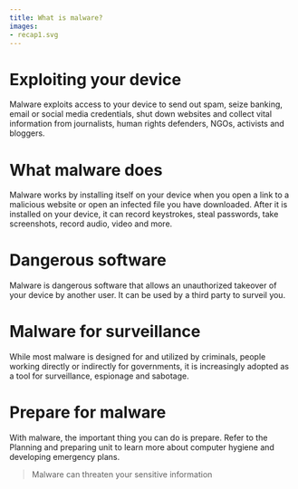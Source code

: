 ```yaml
---
title: What is malware?
images:
- recap1.svg
---
```

# Exploiting your device
Malware exploits access to your device to send out spam, seize banking, email or social media credentials, shut down websites and collect vital information from journalists, human rights defenders, NGOs, activists and bloggers.
<br>
# What malware does
Malware works by installing itself on your device when you open a link to a malicious website or open an infected file you have downloaded. After it is installed on your device, it can record keystrokes, steal passwords, take screenshots, record audio, video and more.
<br>
# Dangerous software
Malware is dangerous software that allows an unauthorized takeover of your device by another user. It can be used by a third party to surveil you.
<br>
# Malware for surveillance
While most malware is designed for and utilized by criminals, people working directly or indirectly for governments, it is increasingly adopted as a tool for surveillance, espionage and sabotage.
<br>
# Prepare for malware
With malware, the important thing you can do is prepare. Refer to the Planning and preparing unit to learn more about computer hygiene and developing emergency plans.
<br>
> Malware can threaten your sensitive information
